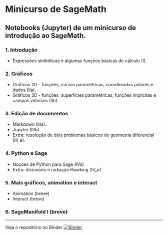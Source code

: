 # Minicurso de SageMath

## Notebooks (Jupyter) de um minicurso de introdução ao SageMath.


### 1. Introdução  

* Expressões simbólicas e algumas funções básicas de cálculo (I). 

### 2. Gráficos

* Gráficos 2D - funções, curvas paramétricas, coordenadas polares e dados (IIa). 
* Gráficos 3D - funções, superfícies paramétricas, funções implícitas e campos vetoriais (IIb). 

### 3. Edição de documentos

* Markdown (IIIa).
* Jupyter (IIIb).
* Extra: resolução de dois problemas básicos de geometria diferencial (III_e). 

### 4. Python e Sage

* Noções de Python para Sage (IVa)
* Extra: dicionário e radiação Hawking (IV_e)

### 5. Mais gráficos, animation e interact

* Animation (breve)
* Interact (breve)

### 6. SageManifold I (breve)

***

 Veja o repositório no Binder [![Binder](https://mybinder.org/badge_logo.svg)](https://mybinder.org/v2/gh/rogeriotc/minicurso_sageMath/master)
